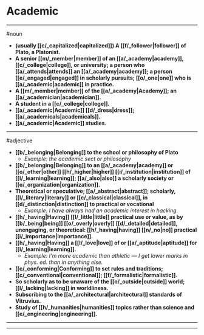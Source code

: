 # Academic
---
#noun
- **(usually [[c/_capitalized|capitalized]]) A [[f/_follower|follower]] of Plato, a Platonist.**
- **A senior [[m/_member|member]] of an [[a/_academy|academy]], [[c/_college|college]], or university; a person who [[a/_attends|attends]] an [[a/_academy|academy]]; a person [[e/_engaged|engaged]] in scholarly pursuits; [[o/_one|one]] who is [[a/_academic|academic]] in practice.**
- **A [[m/_member|member]] of the [[a/_academy|Academy]]; an [[a/_academician|academician]].**
- **A student in a [[c/_college|college]].**
- **[[a/_academic|Academic]] [[d/_dress|dress]]; [[a/_academicals|academicals]].**
- **[[a/_academic|Academic]] studies.**
---
#adjective
- **[[b/_belonging|Belonging]] to the school or philosophy of Plato**
	- _Example: the academic sect or philosophy_
- **[[b/_belonging|Belonging]] to an [[a/_academy|academy]] or [[o/_other|other]] [[h/_higher|higher]] [[i/_institution|institution]] of [[l/_learning|learning]]; [[a/_also|also]] a scholarly society or [[o/_organization|organization]].**
- **Theoretical or speculative; [[a/_abstract|abstract]]; scholarly, [[l/_literary|literary]] or [[c/_classical|classical]], in [[d/_distinction|distinction]] to practical or vocational**
	- _Example: I have always had an academic interest in hacking._
- **[[h/_having|Having]] [[l/_little|little]] practical use or value, as by [[b/_being|being]] [[o/_overly|overly]] [[d/_detailed|detailed]], unengaging, or theoretical: [[h/_having|having]] [[n/_no|no]] practical [[i/_importance|importance]].**
- **[[h/_having|Having]] a [[l/_love|love]] of or [[a/_aptitude|aptitude]] for [[l/_learning|learning]].**
	- _Example: I'm more academic than athletic — I get lower marks in phys. ed. than in anything else._
- **[[c/_conforming|Conforming]] to set rules and traditions; [[c/_conventional|conventional]]; [[f/_formalistic|formalistic]].**
- **So scholarly as to be unaware of the [[o/_outside|outside]] world; [[l/_lacking|lacking]] in worldliness.**
- **Subscribing to the [[a/_architectural|architectural]] standards of Vitruvius.**
- **Study of [[h/_humanities|humanities]] topics rather than science and [[e/_engineering|engineering]].**
---
---
